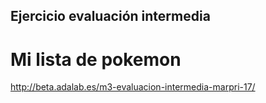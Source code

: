 ## Ejercicio evaluación intermedia
# Mi lista de pokemon

 http://beta.adalab.es/m3-evaluacion-intermedia-marpri-17/
